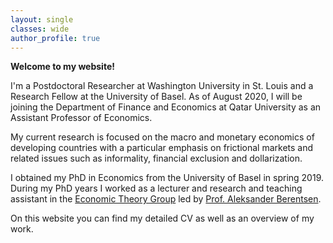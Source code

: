 ```yaml
---
layout: single
classes: wide
author_profile: true
---
```


**Welcome to my website!**

I'm a Postdoctoral Researcher at Washington University in St. Louis and a Research Fellow at the University of Basel. As of August 2020, I will be joining the Department of Finance and Economics at Qatar University as an Assistant Professor of Economics.

My current research is focused on the macro and monetary economics of developing countries with a particular emphasis on frictional markets and related issues such as informality, financial exclusion and dollarization.

I obtained my PhD in Economics from the University of Basel in spring 2019. During my PhD years I worked as a lecturer and research and teaching assistant in the [Economic Theory Group](https://wwz.unibas.ch/en/economictheory/) led by [Prof. Aleksander Berentsen](https://wwz.unibas.ch/en/berentsen/).

On this website you can find my detailed CV as well as an overview of my work.

